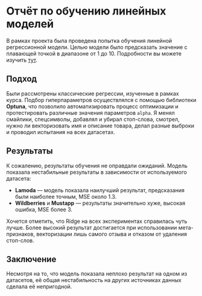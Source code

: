 # Отчёт по обучению линейных моделей

В рамках проекта была проведена попытка обучения линейной регрессионной модели. Целью модели было предсказать значение с плавающей точкой в диапазоне от 1 до 10. Подробности вы можете изучить [тут](linear_regression.ipynb).

## Подход

Были рассмотрены классические регрессии, изученные в рамках курса. Подбор гиперпараметров осуществлялся с помощью библиотеки **Optuna**, что позволило автоматизировать процесс оптимизации и протестировать различные значения параметров `alpha`. Я менял смайлики, спецсимволы, добавлял и убирал стоп-слова, смотрел, нужно ли векторизовать имя и описание товара, делал разные выброки и проводил испытания на всех датасетах. 

## Результаты

К сожалению, результаты обучения не оправдали ожиданий. Модель показала нестабильные результаты в зависимости от используемого датасета:

- **Lamoda** — модель показала наилучший результат, предсказания были наиболее точным, MSE около 1.3.
- **Wildberries** и **Mustapp** — результаты значительно хуже, высокая ошибка, MSE более 3.

Хочется отметить, что Ridge на всех экспериментах справилась чуть лучше. Более высокий результат достигается при использовании мета-признаков, векторизации лишь самого отзыва и отказом от удаления стоп-слов.

## Заключение

Несмотря на то, что модель показала неплохо результат на одном из датасетов, её общая нестабильность на других источниках данных сделала её непригодной. 
